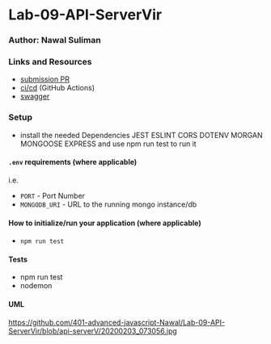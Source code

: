 # Lab-09-API-ServerVir

### Author: Nawal Suliman 

### Links and Resources
- [submission PR](https://github.com/401-advanced-javascript-Nawal/Lab-09-API-ServerVir/pull/1)
- [ci/cd](https://github.com/401-advanced-javascript-Nawal/Lab-09-API-ServerVir/actions) (GitHub Actions)
- [swagger](https://inspector.swagger.io/builder)

### Setup
- install the needed Dependencies JEST ESLINT CORS DOTENV MORGAN MONGOOSE EXPRESS  and use npm run test to run it 

#### `.env` requirements (where applicable)
i.e.
- `PORT` - Port Number
- `MONGODB_URI` - URL to the running mongo instance/db

#### How to initialize/run your application (where applicable)
- `npm run test`

#### Tests
- npm run test
- nodemon  

#### UML
https://github.com/401-advanced-javascript-Nawal/Lab-09-API-ServerVir/blob/api-serverV/20200203_073056.jpg

